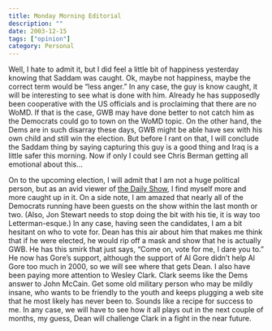 ```yaml
---
title: Monday Morning Editorial
description: ""
date: 2003-12-15
tags: ["opinion"]
category: Personal
---
```


Well, I hate to admit it, but I did feel a little bit of happiness yesterday knowing that Saddam was caught. Ok, maybe not happiness, maybe the correct term would be “less anger.” In any case, the guy is know caught, it will be interesting to see what is done with him. Already he has supposedly been cooperative with the US officials and is proclaiming that there are no WoMD. If that is the case, GWB may have done better to not catch him as the Democrats could go to town on the WoMD topic. On the other hand, the Dems are in such disarray these days, GWB might be able have sex with his own child and still win the election. But before I rant on that, I will conclude the Saddam thing by saying capturing this guy is a good thing and Iraq is a little safer this morning. Now if only I could see Chris Berman getting all emotional about this…

On to the upcoming election, I will admit that I am not a huge political person, but as an avid viewer of [the Daily Show](http://www.thedailyshow.com/), I find myself more and more caught up in it. On a side note, I am amazed that nearly all of the Democrats running have been guests on the show within the last month or two. (Also, Jon Stewart needs to stop doing the bit with his tie, it is way too Letterman-esque.) In any case, having seen the candidates, I am a bit hesitant on who to vote for. Dean has this air about him that makes me think that if he were elected, he would rip off a mask and show that he is actually GWB. He has this smirk that just says, “Come on, vote for me, I dare you to.” He now has Gore’s support, although the support of Al Gore didn’t help Al Gore too much in 2000, so we will see where that gets Dean. I also have been paying more attention to Wesley Clark. Clark seems like the Dems answer to John McCain. Get some old military person who may be mildly insane, who wants to be friendly to the youth and keeps plugging a web site that he most likely has never been to. Sounds like a recipe for success to me. In any case, we will have to see how it all plays out in the next couple of months, my guess, Dean will challenge Clark in a fight in the near future.